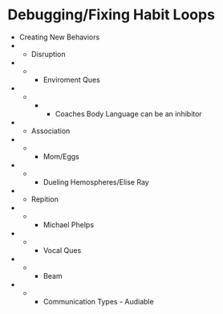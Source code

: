 # Debugging/Fixing Habit Loops


* Creating New Behaviors
* * Disruption
* * * Enviroment Ques
* * * * Coaches Body Language can be an inhibitor
* * Association
* * * Mom/Eggs
* * * Dueling Hemospheres/Elise Ray
* * Repition
* * * Michael Phelps
* * * Vocal Ques
* * * Beam
* * * Communication Types - Audiable